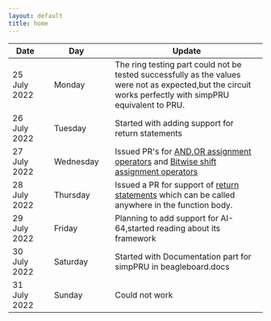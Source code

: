 ```yaml
---
layout: default
title: home
---
```


|Date        ||Day          ||Update
| -----------|-|------------|-|-------------|
25 July 2022 ||Monday       || The ring testing part could not be tested successfully as the values were not as expected,but the circuit works perfectly with simpPRU equivalent to PRU.
26 July 2022 ||Tuesday      || Started with adding support for return statements 
27 July 2022 ||Wednesday    || Issued PR's for [AND,OR assignment operators](https://github.com/VedantParanjape/simpPRU/pull/47) and [Bitwise shift assignment operators](https://github.com/VedantParanjape/simpPRU/pull/46)
28 July 2022 ||Thursday     || Issued a PR for support of [return statements](https://github.com/VedantParanjape/simpPRU/pull/45) which can be called anywhere in the function body.
29 July 2022 ||Friday       || Planning to add support for AI-64,started reading about its framework
30 July 2022 ||Saturday     || Started with Documentation part for simpPRU in beagleboard.docs
31 July 2022 ||Sunday       || Could not work 